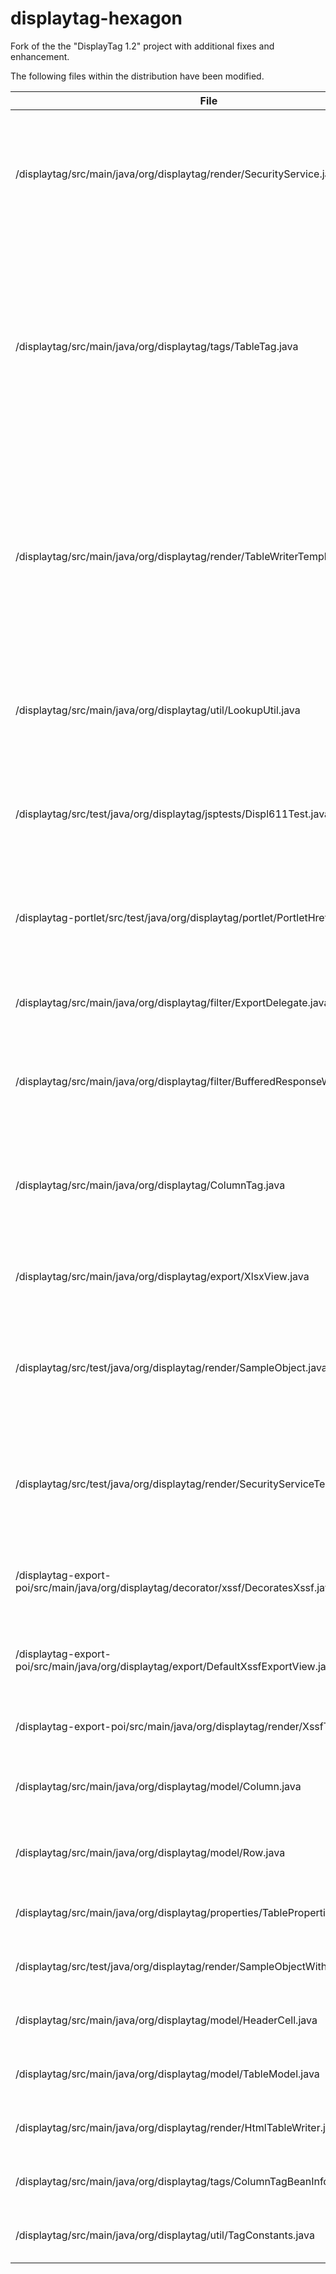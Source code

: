 # displaytag-hexagon
Fork of the the "DisplayTag 1.2" project with additional fixes and enhancement.

The following files within the distribution have been modified.

File | Changes
--- | ---
/displaytag/src/main/java/org/displaytag/render/SecurityService.java | New file; implements support for "securing" rows of data so unauthorized users cannot see/export them
/displaytag/src/main/java/org/displaytag/tags/TableTag.java | DISPL-409: wrong sorting column in export; DISPL-439: additional wildcard featrures; change to support "securing" rows of data so unauthorized users cannot see/export them
/displaytag/src/main/java/org/displaytag/render/TableWriterTemplate.java | DISPL-611: Column text should not be abbreviated in PDF/Excel export when maxLength is set; change to support "securing" rows of data so unauthorized users cannot see/export them
/displaytag/src/main/java/org/displaytag/util/LookupUtil.java | DISPL-611: Column text should not be abbreviated in PDF/Excel export when maxLength is set
/displaytag/src/test/java/org/displaytag/jsptests/Displ611Test.java | DISPL-611: Column text should not be abbreviated in PDF/Excel export when maxLength is set
/displaytag-portlet/src/test/java/org/displaytag/portlet/PortletHrefTest.java |  DISPL-611: Column text should not be abbreviated in PDF/Excel export when maxLength is set
/displaytag/src/main/java/org/displaytag/filter/ExportDelegate.java | Set Cache-control values so exported data are not cached.
/displaytag/src/main/java/org/displaytag/filter/BufferedResponseWrapper.java | Prevent DisplayTag exports from stripping no-cache headers on response
/displaytag/src/main/java/org/displaytag/ColumnTag.java | Implement support for "securing" rows of data so unauthorized users cannot see/export them
/displaytag/src/main/java/org/displaytag/export/XlsxView.java | Modified Excel export to support Excel 2007+ format
/displaytag/src/test/java/org/displaytag/render/SampleObject.java | Facilitate testing of secured table row features; Modified Excel export to support Excel 2007+ format
/displaytag/src/test/java/org/displaytag/render/SecurityServiceTest.java | Facilitate testing of secured table row features; Modified Excel export to support Excel 2007+ format
/displaytag-export-poi/src/main/java/org/displaytag/decorator/xssf/DecoratesXssf.java | New file; Modified Excel export to support Excel 2007+ format
/displaytag-export-poi/src/main/java/org/displaytag/export/DefaultXssfExportView.java | New file; Modified Excel export to support Excel 2007+ format
/displaytag-export-poi/src/main/java/org/displaytag/render/XssfTableWriter.java | Modifed Excel export to support Excel 2007+ format
/displaytag/src/main/java/org/displaytag/model/Column.java | Enforce security settings in display/export of data
/displaytag/src/main/java/org/displaytag/model/Row.java | Enforce security settings in display/export of data
/displaytag/src/main/java/org/displaytag/properties/TableProperties.java | Added a property for secured row label
/displaytag/src/test/java/org/displaytag/render/SampleObjectWithoutRecnum.java | Facilitate unit testing of the secured table row features.
/displaytag/src/main/java/org/displaytag/model/HeaderCell.java | DISPL-242: Add support for "grouped" table headers
/displaytag/src/main/java/org/displaytag/model/TableModel.java | DISPL-242: Add support for "grouped" table headers
/displaytag/src/main/java/org/displaytag/render/HtmlTableWriter.java | DISPL-242: Add support for "grouped" table headers
/displaytag/src/main/java/org/displaytag/tags/ColumnTagBeanInfo.java | DISPL-242: Add support for "grouped" table headers
/displaytag/src/main/java/org/displaytag/util/TagConstants.java | DISPL-242: Add support for "grouped" table headers
